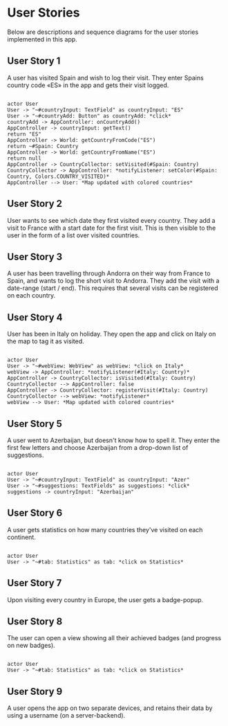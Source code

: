 # User Stories

Below are descriptions and sequence diagrams for the user stories implemented in this app.


## User Story 1

A user has visited Spain and wish to log their visit. They enter Spains country code «ES» in the app and gets their visit logged.

```plantuml

actor User
User -> "~#countryInput: TextField" as countryInput: "ES"
User -> "~#countryAdd: Button" as countryAdd: *click*
countryAdd -> AppController: onCountryAdd()
AppController -> countryInput: getText()
return "ES"
AppController -> World: getCountryFromCode("ES")
return ~#Spain: Country
AppController -> World: getCountryFromName("ES")
return null
AppController -> CountryCollector: setVisited(#Spain: Country)
CountryCollector -> AppController: *notifyListener: setColor(#Spain: Country, Colors.COUNTRY_VISITED)*
AppController --> User: *Map updated with colored countries*

```


## User Story 2

User wants to see which date they first visited every country. They add a visit to France with a start date for the first visit. This is then visible to the user in the form of a list over visited countries.


## User Story 3

A user has been travelling through Andorra on their way from France to Spain, and wants to log the short visit to Andorra. They add the visit with a date-range (start / end). This requires that several visits can be registered on each country.


## User Story 4

User has been in Italy on holiday. They open the app and click on Italy on the map to tag it as visited.

```plantuml

actor User
User -> "~#webView: WebView" as webView: *click on Italy*
webView -> AppController: *notifyListener(#Italy: Country)*
AppController -> CountryCollector: isVisited(#Italy: Country)
CountryCollector --> AppController: false
AppController -> CountryCollector: registerVisit(#Italy: Country)
CountryCollector --> webView: *notifyListener*
webView --> User: *Map updated with colored countries*

```


## User Story 5

A user went to Azerbaijan, but doesn't know how to spell it. They enter the first few letters and choose Azerbaijan from a drop-down list of suggestions.
```plantuml

actor User
User -> "~#countryInput: TextField" as countryInput: "Azer"
User -> "~#suggestions: TextFields" as suggestions: *click*
suggestions -> countryInput: "Azerbaijan"

```


## User Story 6

A user gets statistics on how many countries they've visited on each continent.
```plantuml

actor User
User -> "~#tab: Statistics" as tab: *click on Statistics*

```


## User Story 7

Upon visiting every country in Europe, the user gets a badge-popup.


## User Story 8

The user can open a view showing all their achieved badges (and progress on new badges). 
```plantuml

actor User
User -> "~#tab: Statistics" as tab: *click on Statistics*

```



## User Story 9

A user opens the app on two separate devices, and retains their data by using a username (on a server-backend).